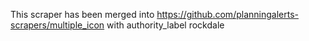This scraper has been merged into https://github.com/planningalerts-scrapers/multiple_icon
with authority_label rockdale
